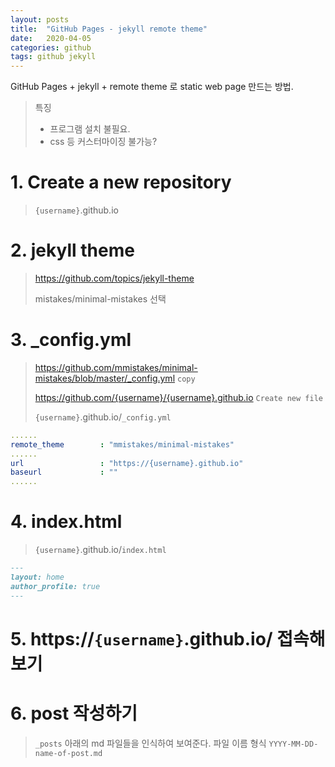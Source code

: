 ```yaml
---
layout: posts
title:  "GitHub Pages - jekyll remote theme"
date:   2020-04-05
categories: github
tags: github jekyll
---
```



GitHub Pages + jekyll + remote theme 로 static web page 만드는 방법.
> 특징
> - 프로그램 설치 불필요.
> - css 등 커스터마이징 불가능? 

# 1. Create a new repository
>   `{username}`.github.io

# 2. jekyll theme

>   https://github.com/topics/jekyll-theme
>
>   mistakes/minimal-mistakes 선택

# 3. _config.yml

>   https://github.com/mmistakes/minimal-mistakes/blob/master/_config.yml
>   `copy`
>
>   https://github.com/{username}/{username}.github.io
>   `Create new file`
>
>   `{username}`.github.io/`_config.yml`
```yml
......
remote_theme        : "mmistakes/minimal-mistakes"
......
url                 : "https://{username}.github.io" 
baseurl             : "" 
......
```

# 4. index.html

>   `{username}`.github.io/`index.html`
```markdown
---
layout: home
author_profile: true
---
```

# 5. https://`{username}`.github.io/ 접속해보기

# 6. post 작성하기
> `_posts` 아래의 md 파일들을 인식하여 보여준다.
> 파일 이름 형식 `YYYY-MM-DD-name-of-post.md`


